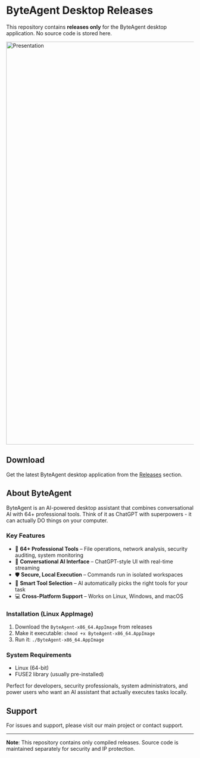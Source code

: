 # ByteAgent Desktop Releases

This repository contains **releases only** for the ByteAgent desktop application. No source code is stored here.

<img width="1920" height="1080" alt="Presentation" src="https://github.com/user-attachments/assets/bcb956f9-96d8-41c4-b7b5-5ca50192d06c" />

## Download

Get the latest ByteAgent desktop application from the [Releases](https://github.com/sebastianaldrin/byte-agent-releases/releases) section.

## About ByteAgent

ByteAgent is an AI-powered desktop assistant that combines conversational AI with 64+ professional tools. Think of it as ChatGPT with superpowers - it can actually DO things on your computer.

### Key Features
- 🧰 **64+ Professional Tools** – File operations, network analysis, security auditing, system monitoring
- 💬 **Conversational AI Interface** – ChatGPT-style UI with real-time streaming
- 🛡️ **Secure, Local Execution** – Commands run in isolated workspaces
- 🤖 **Smart Tool Selection** – AI automatically picks the right tools for your task
- 💻 **Cross-Platform Support** – Works on Linux, Windows, and macOS

### Installation (Linux AppImage)
1. Download the `ByteAgent-x86_64.AppImage` from releases
2. Make it executable: `chmod +x ByteAgent-x86_64.AppImage`
3. Run it: `./ByteAgent-x86_64.AppImage`

### System Requirements
- Linux (64-bit)
- FUSE2 library (usually pre-installed)

Perfect for developers, security professionals, system administrators, and power users who want an AI assistant that actually executes tasks locally.

## Support

For issues and support, please visit our main project or contact support.

---

**Note**: This repository contains only compiled releases. Source code is maintained separately for security and IP protection.
